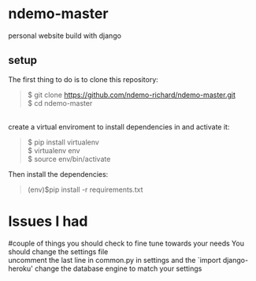 # ndemo-master
personal website build with django

## setup
The first thing to do is to clone this repository:

>$ git clone https://github.com/ndemo-richard/ndemo-master.git <br />
>$ cd ndemo-master
<br />
create a virtual enviroment to install dependencies in and activate it: <br />

>$ pip install virtualenv <br />
>$ virtualenv env <br />
>$ source env/bin/activate <br />

Then install the dependencies:<br />
> (env)$pip install -r requirements.txt <br />

# Issues I had


#couple of things you should check to fine tune towards your needs
You should change the settings file <br />
uncomment the last line in common.py in settings and the `import django-heroku'
change the database engine to match your settings
